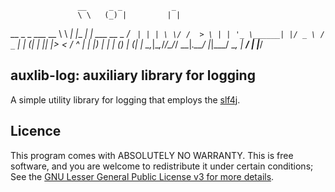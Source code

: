                    __     _ _           _             
                   \ \   (_) |         | |            
   __ _ _   ___  __ \ \   _| |__ ______| | ___   __ _ 
  / _` | | | \ \/ /  > \ | | '_ \______| |/ _ \ / _` |
 | (_| | |_| |>  <  / ^ \| | |_) |     | | (_) | (_| |
  \__,_|\__,_/_/\_\/_/ \_\_|_.__/      |_|\___/ \__, |
                                                 __/ |
                                                |___/    

## auxlib-log: auxiliary library for logging

A simple utility library for logging that employs the [slf4j](http://www.slf4j.org).

## Licence 

This program comes with ABSOLUTELY NO WARRANTY. This is free software, and you are welcome to redistribute it under certain conditions; See the [GNU Lesser General Public License v3 for more details](http://www.gnu.org/licenses/lgpl-3.0.html).

